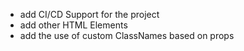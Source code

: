 - add CI/CD Support for the project
- add other HTML Elements
- add the use of custom ClassNames based on props